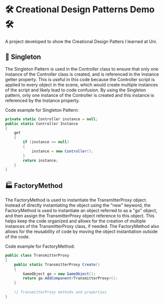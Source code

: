 # 🛠️ Creational Design Patterns Demo 🛠️
A project developed to show the Creational Design Patters I learned at Uni.

## 🔑 Singleton 

The Singleton Pattern is used in the Controller class to ensure that only one instance of the Controller class is created, and is referenced in the Instance getter property. This is useful in this code because the Controller script is applied to every object in the scene, which would create multiple instances of the script and likely lead to code confusion. By using the Singleton pattern, only one instance of the Controller is created and this instance is referenced by the Instance property.

Code example for Singleton Pattern:

```c#
private static Controller instance = null;
public static Controller Instance
{
    get
    {
        if (instance == null)
        {
            instance = new Controller();
        }
        return instance;
    }
}
```
## 🏭 FactoryMethod

The FactoryMethod is used to instantiate the TransmitterProxy object. Instead of directly instantiating the object using the "new" keyword, the FactoryMethod is used to instantiate an object referred to as a "go" object, and then assign the TransmitterProxy object reference to this object. This helps keep the code organized and allows for the creation of multiple instances of the TransmitterProxy class, if needed. The FactoryMethod also allows for the reusability of code by moving the object instantiation outside of the code.

Code example for FactoryMethod:

```c#
public class TransmitterProxy
{
    public static TransmitterProxy Create()
    {
        GameObject go = new GameObject();
        return go.AddComponent<TransmitterProxy>();
    }
    
    // TransmitterProxy methods and properties
}
```
